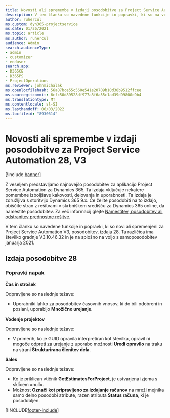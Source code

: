 ```yaml
---
title: Novosti ali spremembe v izdaji posodobitve za Project Service Automation 28, V3
description: V tem članku so navedene funkcije in popravki, ki so na voljo v posodobitvi Project Service Automation, izdaja 28, V3.
author: ruhercul
ms.custom: dyn365-projectservice
ms.date: 01/26/2021
ms.topic: article
ms.author: ruhercul
audience: Admin
search.audienceType:
- admin
- customizer
- enduser
search.app:
- D365CE
- D365PS
- ProjectOperations
ms.reviewer: johnmichalak
ms.openlocfilehash: 56a87bce55c560e541e20709b10d38b9512ffcee
ms.sourcegitcommit: 6cfc50d89528df977a8f6a55c1ad39d99800d9b4
ms.translationtype: MT
ms.contentlocale: sl-SI
ms.lasthandoff: 06/03/2022
ms.locfileid: "8930614"
---
```

# <a name="whats-new-or-changed-in-project-service-automation-update-release-28-v3"></a>Novosti ali spremembe v izdaji posodobitve za Project Service Automation 28, V3

[!include [banner](../includes/psa-now-project-operations.md)]

Z veseljem predstavljamo najnovejšo posodobitev za aplikacijo Project Service Automation za Dynamics 365. Ta izdaja vključuje nekatere pomembne izboljšave kakovosti, delovanja in uporabnosti. Ta izdaja je združljiva s storitvijo Dynamics 365 9.x. Če želite posodobiti na to izdajo, obiščite stran z rešitvami v skrbniškem središču za Dynamics 365 online, da namestite posodobitev. Za več informacij glejte [Namestitev, posodobitev ali odstranitev prednostne rešitve](/power-platform/admin/install-remove-preferred-solution).

V tem članku so navedene funkcije in popravki, ki so novi ali spremenjeni za Project Service Automation V3, posodobitev, izdaja 28. Ta različica ima številko gradnje V3.10.46.32 in je na splošno na voljo s samoposodobitev januarja 2021.

## <a name="update-release-28"></a>Izdaja posodobitve 28

### <a name="bug-fixes"></a>Popravki napak

**Čas in strošek**

Odpravljene so naslednje težave:

- Uporabniki lahko za posodobitev časovnih vnosov, ki do bili odobreni in poslani, uporabijo **Množično urejanje**.

**Vodenje projektov**

Odpravljene so naslednje težave:

- V primerih, ko je GUID opravila interpretiran kot številka, opravil ni mogoče odpreti za urejanje z uporabo možnosti **Uredi opravilo** na traku na strani **Strukturirana členitev dela**.

**Sales**

Odpravljene so naslednje težave:

- Ko je priklican vtičnik **GetEstimatesForProject**, je ustvarjena izjema s sklicem »null«.
- Možnost **Označi kot pripravljeno za izdajanje računov** na mreži mejnika samo delno posodobi atribute, razen atributa **Status računa**, ki je posodobljen.



[!INCLUDE[footer-include](../includes/footer-banner.md)]
